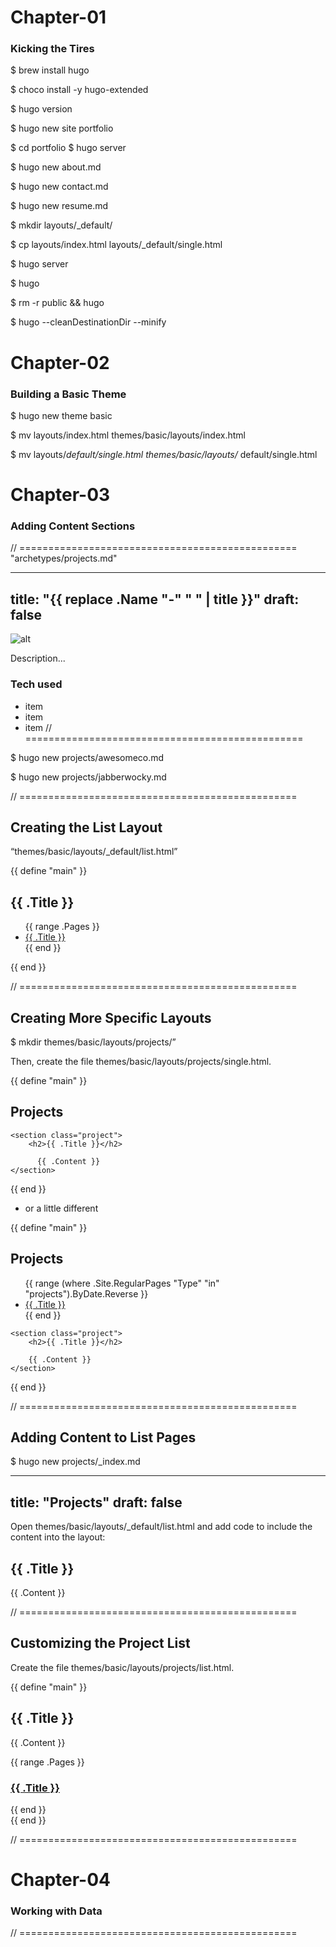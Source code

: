 # Chapter-01

### Kicking the Tires

$ brew install hugo 

$ choco install -y hugo-extended 

$ hugo version

$ hugo new site portfolio 

$ cd portfolio $ hugo server

$ hugo new about.md 

$ hugo new contact.md 

$ hugo new resume.md

$ mkdir layouts/_default/ 

$ cp layouts/index.html layouts/_default/single.html

$ hugo server

$ hugo 

$ rm -r public && hugo 

$ hugo --cleanDestinationDir --minify

<!--  ==============================  -->

# Chapter-02

### Building a Basic Theme


$ hugo new theme basic

$ mv layouts/index.html themes/basic/layouts/index.html 

$ mv layouts/_default/single.html themes/basic/layouts/_
default/single.html

<!--  ==============================  -->

# Chapter-03

### Adding Content Sections

// ================================================
"archetypes/projects.md"

---
title: "{{ replace .Name "-" " " | title }}"
draft: false
---

![alt](via.placeholder.com/640x140)

Description...

### Tech used

* item
* item
* item // ================================================

$ hugo new projects/awesomeco.md 

$ hugo new projects/jabberwocky.md

// ================================================

## Creating the List Layout

“themes/basic/layouts/_default/list.html”

{{ define "main" }}
<h2>{{ .Title }}</h2>
  <ul>
	    {{ range .Pages }}
	      <li><a href="{{ .RelPermalink }}">{{ .Title }}</a></li>
	    {{ end }}
	  </ul>

{{ end }}

// ================================================

## Creating More Specific Layouts

$ mkdir themes/basic/layouts/projects/”

Then, create the file themes/basic/layouts/projects/single.html.

{{ define "main" }}
<div class="project-container">
    <section class="project-list">
        <h2>Projects</h2>
    </section>

    <section class="project">
        <h2>{{ .Title }}</h2>

	      {{ .Content }}
    </section>

</div>
{{ end }}

* or a little different

{{ define "main" }}
<div class="project-container">
    <section class="project-list">
        <h2>Projects</h2>
        <ul>
            {{ range (where .Site.RegularPages "Type" "in" "projects").ByDate.Reverse }}
            <li><a href="{{ .RelPermalink }}">{{ .Title }}</a></li>
            {{ end }}
        </ul>
    </section>

    <section class="project">
        <h2>{{ .Title }}</h2>

        {{ .Content }}
    </section>

</div>
{{ end }}

// ================================================

## Adding Content to List Pages

$ hugo new projects/_index.md

---
title: "Projects"
draft: false
---

Open themes/basic/layouts/_default/list.html and add code to include the content into the layout:

<h2>{{ .Title }}</h2>

{{ .Content }}

// ================================================

## Customizing the Project List

Create the file themes/basic/layouts/projects/list.html.

{{ define "main" }}
    <h2>{{ .Title }}</h2>
    {{ .Content }}
<section class="projects">
    {{ range .Pages }}
    <section class="project">
        <h3><a href="{{ .RelPermalink }}">{{ .Title }}</a></h3>
    </section>
{{ end }}
</section>
{{ end }}

// ================================================

<!--  ==============================  -->
# Chapter-04

### Working with Data

// ================================================
